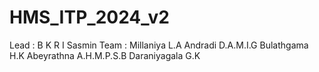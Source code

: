 # HMS_ITP_2024_v2

Lead : 
B K R I Sasmin
Team :
Millaniya L.A
Andradi D.A.M.I.G
Bulathgama H.K
Abeyrathna A.H.M.P.S.B
Daraniyagala G.K
